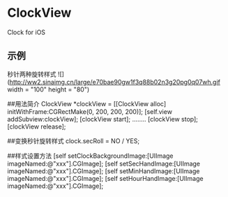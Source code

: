 # ClockView
Clock for iOS 

## 示例 
秒针两种旋转样式
![](http://ww2.sinaimg.cn/large/e70bae90gw1f3q88b02n3g20pg0q07wh.gif width = "100" height = "80")

##用法简介
    ClockView *clockView = [[ClockView alloc] initWithFrame:CGRectMake(0, 200, 200, 200)];
    [self.view addSubview:clockView];
    [clockView start];
    ........
    [clockView stop];
    [clockView release];

##变换秒针旋转样式
    clock.secRoll = NO / YES;
    
##样式设置方法
    [self setClockBackgroundImage:[UIImage imageNamed:@"xxx"].CGImage];
    [self setSecHandImage:[UIImage imageNamed:@"xxx"].CGImage];
    [self setMinHandImage:[UIImage imageNamed:@"xxx"].CGImage];
    [self setHourHandImage:[UIImage imageNamed:@"xxx"].CGImage];

